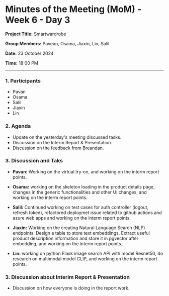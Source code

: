 # Minutes of the Meeting (MoM) - Week 6 - Day 3

**Project Title:** Smartwardrobe

**Group Members:** Pavean, Osama, Jiaxin, Lin, Salil

**Date:** 23 October 2024

**Time:** 18:00 PM

---

### **1. Participants**

- Pavan
- Osama
- Salil
- Jiaxin
- Lin

### **2. Agenda**

- Update on the yesterday's meeting discussed tasks.
- Discussion on the Interm Report & Presentation.
- Discussion on the feedback from Breandan.

### **3. Discussion and Taks**

- **Pavan:** Working on the virtual try-on, and working on the interm report points.

- **Osama:** working on the skeleton loading in the product details page, changes in the generic functionalities and other UI changes, and working on the interm report points.

- **Salil:** Continued working on test cases for auth controller (logout, refresh token), refactored deploymet issue related to github actions and azure web apps and working on the interm report points.

- **Jiaxin:** Working on the creating Natural Language Search (NLP) endpoints. Design a table to store text embeddings. Extract useful product description information and store it in pgvector after embedding, and working on the interm report points.

- **Lin:** working on python Flask image search API with model Resnet50, do research on multimodal model CLIP, and working on the interm report points.

### **3. Discussion about Interim Report & Presentation**

- Discussion on how everyone is doing in the report work.